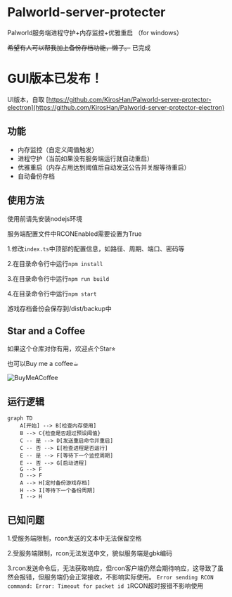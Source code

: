 # Palworld-server-protecter
 Palworld服务端进程守护+内存监控+优雅重启
（for windows）

~~希望有人可以帮我加上备份存档功能，懒了。~~  已完成

# GUI版本已发布！

UI版本，自取
[https://github.com/KirosHan/Palworld-server-protector-electron](https://github.com/KirosHan/Palworld-server-protector-electron)

## 功能
- 内存监控（自定义阈值触发）
- 进程守护（当前如果没有服务端运行就自动重启）
- 优雅重启（内存占用达到阈值后自动发送公告并关服等待重启）
- 自动备份存档

## 使用方法
使用前请先安装nodejs环境

服务端配置文件中RCONEnabled需要设置为True

1.修改`index.ts`中顶部的配置信息，如路径、周期、端口、密码等

2.在目录命令行中运行`npm install`

3.在目录命令行中运行`npm run build`

4.在目录命令行中运行`npm start`

游戏存档备份会保存到/dist/backup中

## Star and a Coffee

如果这个仓库对你有用，欢迎点个Star⭐︎

也可以Buy me a coffee☕︎

![BuyMeACoffee](https://raw.githubusercontent.com/KirosHan/Palworld-server-protector/main/PNG/buymeacoffee.png)

## 运行逻辑

```mermaid
graph TD
    A[开始] --> B[检查内存使用]
    B --> C{检查是否超过预设阈值}
    C -- 是 --> D[发送重启命令并重启]
    C -- 否 --> E[检查进程是否运行]
    E -- 是 --> F[等待下一个监控周期]
    E -- 否 --> G[启动进程]
    G --> F
    D --> F
    A --> H[定时备份游戏存档]
    H --> I[等待下一个备份周期]
    I --> H
```
## 已知问题
1.受服务端限制，rcon发送的文本中无法保留空格

2.受服务端限制，rcon无法发送中文，貌似服务端是gbk编码

3.rcon发送命令后，无法获取响应，但rcon客户端仍然会期待响应，这导致了虽然会报错，但服务端仍会正常接收，不影响实际使用。
```Error sending RCON command: Error: Timeout for packet id 1```RCON超时报错不影响使用
